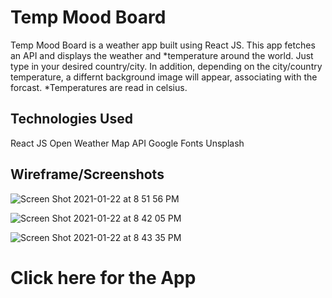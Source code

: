 # Temp Mood Board

Temp Mood Board is a weather app built using React JS. This app fetches an API and displays the weather and *temperature around the world. Just type in your desired country/city. In addition, depending on the city/country temperature, a differnt background image will appear, associating with the forcast. *Temperatures are read in celsius. 

## Technologies Used
React JS
Open Weather Map API
Google Fonts
Unsplash

## Wireframe/Screenshots
![Screen Shot 2021-01-22 at 8 51 56 PM](https://user-images.githubusercontent.com/69225985/105565277-117b4900-5cf4-11eb-8e7d-c683f0eba8dc.png)

![Screen Shot 2021-01-22 at 8 42 05 PM](https://user-images.githubusercontent.com/69225985/105565283-17712a00-5cf4-11eb-8721-0fc82bc86829.png)

![Screen Shot 2021-01-22 at 8 43 35 PM](https://user-images.githubusercontent.com/69225985/105565289-1e983800-5cf4-11eb-8c78-4bf9effd9c48.png)

# Click here for the App


